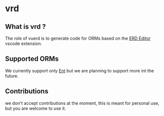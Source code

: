 # vrd

## What is vrd ?

The role of vuerd is to generate code for ORMs based on the [ERD Editor](https://marketplace.visualstudio.com/items?itemName=dineug.vuerd-vscode) vscode extension.

## Supported ORMs

We currently support only [Ent](https://entgo.io/) but we are planning to support more int the future.

## Contributions

we don't accept contributions at the moment, this is meant for personal use, but you are welcome to use it.
